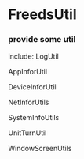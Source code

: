 # FreedsUtil
### provide some util 
include:
  LogUtil

  AppInforUtil

  DeviceInforUtil

  NetInforUtils

  SystemInfoUtils

  UnitTurnUtil

  WindowScreenUtils
